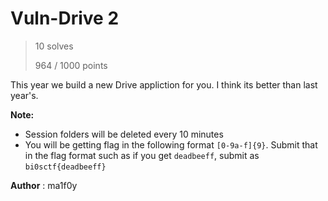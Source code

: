 # Vuln-Drive 2

> 10 solves
>
> 964 / 1000 points

This year we build a new Drive appliction for you. I think its better than last year's.

**Note:**

* Session folders will be deleted every 10 minutes
* You will be getting flag in the following format `[0-9a-f]{9}`. Submit that in the flag format such as if you get `deadbeeff`, submit as `bi0sctf{deadbeeff}`

 **Author** : ma1f0y
